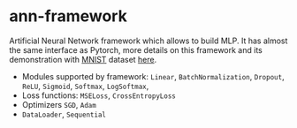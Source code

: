 # ann-framework

Artificial Neural Network framework which allows to build MLP. It has almost the same interface as Pytorch, more details on this framework and its demonstration with [MNIST](https://www.kaggle.com/competitions/digit-recognizer/data) dataset [here](test_and_demonstrate.ipynb). 
* Modules supported by framework: `Linear`, `BatchNormalization`, `Dropout`, `ReLU`, `Sigmoid`, `Softmax`, `LogSoftmax`,
* Loss functions: `MSELoss`, `CrossEntropyLoss` 
* Optimizers `SGD`, `Adam`
* `DataLoader`, `Sequential`
